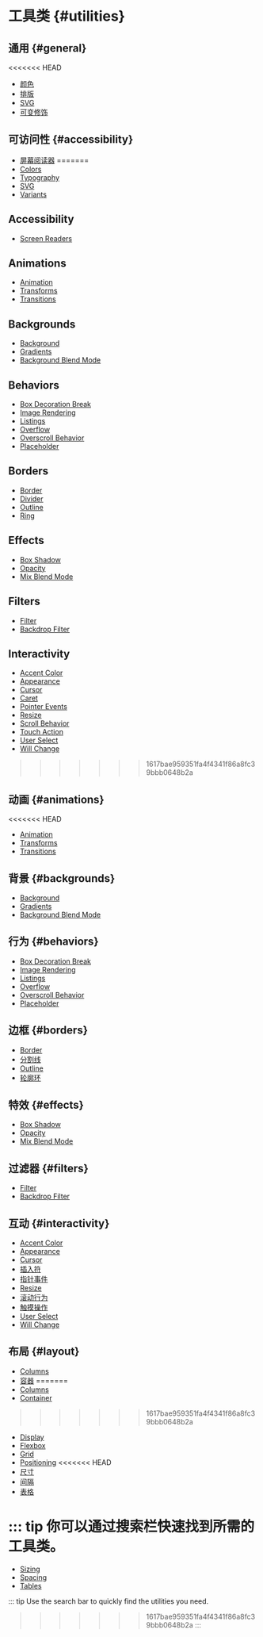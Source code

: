 # 工具类 {#utilities}

## 通用 {#general}

<<<<<<< HEAD
- [颜色](/utilities/general/colors)
- [排版](/utilities/general/typography)
- [SVG](/utilities/general/svg)
- [可变修饰](/utilities/general/variants)

## 可访问性 {#accessibility}

- [屏幕阅读器](/utilities/accessibility/screen-readers)
=======
- [Colors](/utilities/general/colors)
- [Typography](/utilities/general/typography)
- [SVG](/utilities/general/svg)
- [Variants](/utilities/general/variants)

## Accessibility

- [Screen Readers](/utilities/accessibility/screen-readers)

## Animations

- [Animation](/utilities/animations/animation)
- [Transforms](/utilities/animations/transforms)
- [Transitions](/utilities/animations/transitions)

## Backgrounds

- [Background](/utilities/backgrounds/background)
- [Gradients](/utilities/backgrounds/gradients)
- [Background Blend Mode](/utilities/backgrounds/background-blend-mode)

## Behaviors

- [Box Decoration Break](/utilities/behaviors/box-decoration-break)
- [Image Rendering](/utilities/behaviors/image-rendering)
- [Listings](/utilities/behaviors/listings)
- [Overflow](/utilities/behaviors/overflow)
- [Overscroll Behavior](/utilities/behaviors/overscroll-behavior)
- [Placeholder](/utilities/behaviors/placeholder)

## Borders

- [Border](/utilities/borders/border)
- [Divider](/utilities/borders/divider)
- [Outline](/utilities/borders/outline)
- [Ring](/utilities/borders/ring)

## Effects

- [Box Shadow](/utilities/effects/box-shadow)
- [Opacity](/utilities/effects/opacity)
- [Mix Blend Mode](/utilities/effects/mix-blend-mode)

## Filters

- [Filter](/utilities/filters/filter)
- [Backdrop Filter](/utilities/filters/backdrop-filter)

## Interactivity

- [Accent Color](/utilities/interactivity/accent-color)
- [Appearance](/utilities/interactivity/appearance)
- [Cursor](/utilities/interactivity/cursor)
- [Caret](/utilities/interactivity/caret)
- [Pointer Events](/utilities/interactivity/pointer-events)
- [Resize](/utilities/interactivity/resize)
- [Scroll Behavior](/utilities/interactivity/scroll-behavior)
- [Touch Action](/utilities/interactivity/touch-action)
- [User Select](/utilities/interactivity/user-select)
- [Will Change](/utilities/interactivity/will-change)
>>>>>>> 1617bae959351fa4f4341f86a8fc39bbb0648b2a

## 动画 {#animations}

<<<<<<< HEAD
- [Animation](/utilities/animations/animation)
- [Transforms](/utilities/animations/transforms)
- [Transitions](/utilities/animations/transitions)

## 背景 {#backgrounds}

- [Background](/utilities/backgrounds/background)
- [Gradients](/utilities/backgrounds/gradients)
- [Background Blend Mode](/utilities/backgrounds/background-blend-mode)

## 行为 {#behaviors}

- [Box Decoration Break](/utilities/behaviors/box-decoration-break)
- [Image Rendering](/utilities/behaviors/image-rendering)
- [Listings](/utilities/behaviors/listings)
- [Overflow](/utilities/behaviors/overflow)
- [Overscroll Behavior](/utilities/behaviors/overscroll-behavior)
- [Placeholder](/utilities/behaviors/placeholder)

## 边框 {#borders}

- [Border](/utilities/borders/border)
- [分割线](/utilities/borders/divider)
- [Outline](/utilities/borders/outline)
- [轮廓环](/utilities/borders/ring)

## 特效 {#effects}

- [Box Shadow](/utilities/effects/box-shadow)
- [Opacity](/utilities/effects/opacity)
- [Mix Blend Mode](/utilities/effects/mix-blend-mode)

## 过滤器 {#filters}

- [Filter](/utilities/filters/filter)
- [Backdrop Filter](/utilities/filters/backdrop-filter)

## 互动 {#interactivity}

- [Accent Color](/utilities/interactivity/accent-color)
- [Appearance](/utilities/interactivity/appearance)
- [Cursor](/utilities/interactivity/cursor)
- [插入符](/utilities/interactivity/caret)
- [指针事件](/utilities/interactivity/pointer-events)
- [Resize](/utilities/interactivity/resize)
- [滚动行为](/utilities/interactivity/scroll-behavior)
- [触摸操作](/utilities/interactivity/touch-action)
- [User Select](/utilities/interactivity/user-select)
- [Will Change](/utilities/interactivity/will-change)

## 布局 {#layout}

- [Columns](/utilities/layout/columns)
- [容器](/utilities/layout/container)
=======
- [Columns](/utilities/layout/columns)
- [Container](/utilities/layout/container)
>>>>>>> 1617bae959351fa4f4341f86a8fc39bbb0648b2a
- [Display](/utilities/layout/display)
- [Flexbox](/utilities/layout/flexbox)
- [Grid](/utilities/layout/grid)
- [Positioning](/utilities/layout/positioning)
<<<<<<< HEAD
- [尺寸](/utilities/layout/sizing)
- [间隔](/utilities/layout/spacing)
- [表格](/utilities/layout/tables)

::: tip
你可以通过搜索栏快速找到所需的工具类。
=======
- [Sizing](/utilities/layout/sizing)
- [Spacing](/utilities/layout/spacing)
- [Tables](/utilities/layout/tables)

::: tip
Use the search bar to quickly find the utilities you need.
>>>>>>> 1617bae959351fa4f4341f86a8fc39bbb0648b2a
:::
